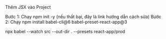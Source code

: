 Thêm JSX vào Project

Bước 1: Chạy npm init -y (nếu thất bại, đây là link hướng dẫn cách sửa)
Bước 2: Chạy npm install babel-cli@6 babel-preset-react-app@3

npx babel --watch src --out-dir . --presets react-app/prod
